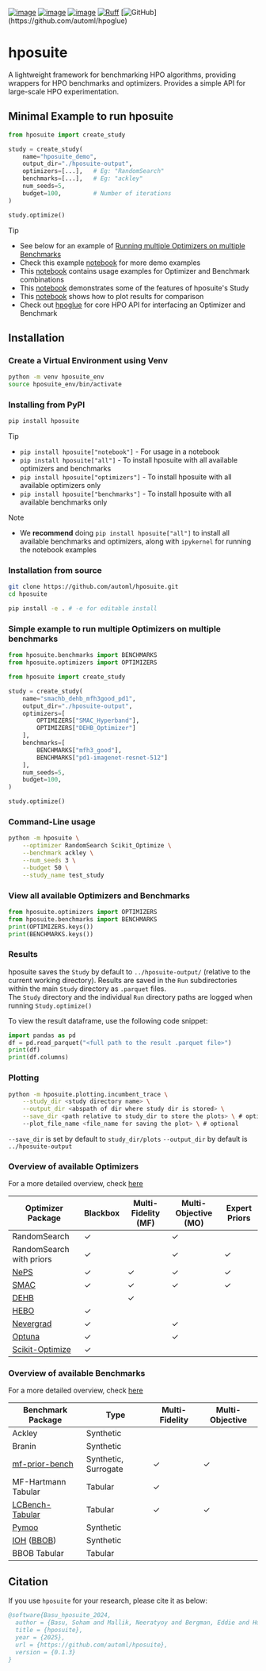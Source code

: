 [![image](https://img.shields.io/pypi/v/hposuite.svg)](https://pypi.python.org/pypi/hposuite)
[![image](https://img.shields.io/pypi/l/hposuite)](https://pypi.python.org/pypi/hposuite)
[![image](https://img.shields.io/pypi/pyversions/hposuite.svg)](https://pypi.python.org/pypi/hposuite)
[![Ruff](https://img.shields.io/endpoint?url=https://raw.githubusercontent.com/astral-sh/ruff/main/assets/badge/v2.json)](https://github.com/astral-sh/ruff)
[![GitHub](https://img.shields.io/badge/GitHub-hpoglue-rgb(50,50,200)?logo=github&logoColor=white)](https://github.com/automl/hpoglue)

# hposuite
A lightweight framework for benchmarking HPO algorithms, providing wrappers for HPO benchmarks and optimizers. Provides a simple API for large-scale HPO experimentation.

## Minimal Example to run hposuite

```python
from hposuite import create_study

study = create_study(
    name="hposuite_demo",
    output_dir="./hposuite-output",
    optimizers=[...],   # Eg: "RandomSearch"
    benchmarks=[...],   # Eg: "ackley"
    num_seeds=5,
    budget=100,         # Number of iterations
)

study.optimize()
```

> [!TIP]
> * See below for an example of [Running multiple Optimizers on multiple Benchmarks](#Simple-example-to-run-multiple-Optimizers-on-multiple-benchmarks)
> * Check this example [notebook](https://github.com/automl/hposuite/blob/main/examples/hposuite_demo.ipynb) for more demo examples
> * This [notebook](https://github.com/automl/hposuite/blob/main/examples/opt_bench_usage_examples.ipynb) contains usage examples for Optimizer and Benchmark combinations
> * This [notebook](https://github.com/automl/hposuite/blob/main/examples/study_usage_examples.ipynb) demonstrates some of the features of hposuite's Study
> * This [notebook](https://github.com/automl/hposuite/blob/main/examples/plots_and_comparisons.ipynb) shows how to plot results for comparison
> * Check out [hpoglue](https://github.com/automl/hpoglue) for core HPO API for interfacing an Optimizer and Benchmark

## Installation

### Create a Virtual Environment using Venv
```bash
python -m venv hposuite_env
source hposuite_env/bin/activate
```
### Installing from PyPI

```bash
pip install hposuite
```

> [!TIP]
> * `pip install hposuite["notebook"]` - For usage in a notebook
> * `pip install hposuite["all"]` - To install hposuite with all available optimizers and benchmarks
> * `pip install hposuite["optimizers"]` - To install hposuite with all available optimizers only
> * `pip install hposuite["benchmarks"]` - To install hposuite with all available benchmarks only


> [!NOTE]
> * We **recommend** doing `pip install hposuite["all"]` to install all available benchmarks and optimizers, along with `ipykernel` for running the notebook examples

### Installation from source

```bash
git clone https://github.com/automl/hposuite.git
cd hposuite

pip install -e . # -e for editable install
```


### Simple example to run multiple Optimizers on multiple benchmarks

```python
from hposuite.benchmarks import BENCHMARKS
from hposuite.optimizers import OPTIMIZERS

from hposuite import create_study

study = create_study(
    name="smachb_dehb_mfh3good_pd1",
    output_dir="./hposuite-output",
    optimizers=[
        OPTIMIZERS["SMAC_Hyperband"],
        OPTIMIZERS["DEHB_Optimizer"]
    ],
    benchmarks=[
        BENCHMARKS["mfh3_good"],
        BENCHMARKS["pd1-imagenet-resnet-512"]
    ],
    num_seeds=5,
    budget=100,
)

study.optimize()

```

### Command-Line usage

```bash
python -m hposuite \
    --optimizer RandomSearch Scikit_Optimize \
    --benchmark ackley \
    --num_seeds 3 \
    --budget 50 \
    --study_name test_study
```

### View all available Optimizers and Benchmarks


```python 
from hposuite.optimizers import OPTIMIZERS
from hposuite.benchmarks import BENCHMARKS
print(OPTIMIZERS.keys())
print(BENCHMARKS.keys())
```



### Results

hposuite saves the `Study` by default to `../hposuite-output/` (relative to the current working directory).
Results are saved in the `Run` subdirectories within the main `Study` directory as `.parquet` files. \
The `Study` directory and the individual `Run` directory paths are logged when running `Study.optimize()`

To view the result dataframe, use the following code snippet:
```python
import pandas as pd
df = pd.read_parquet("<full path to the result .parquet file>")
print(df)
print(df.columns)
```

### Plotting

```bash
python -m hposuite.plotting.incumbent_trace \
    --study_dir <study directory name> \
    --output_dir <abspath of dir where study dir is stored> \
    --save_dir <path relative to study_dir to store the plots> \ # optional
    --plot_file_name <file_name for saving the plot> \ # optional
```

`--save_dir` is set by default to `study_dir/plots`
`--output_dir` by default is `../hposuite-output`



### Overview of available Optimizers

For a more detailed overview, check [here](https://github.com/automl/hposuite/blob/main/hposuite/optimizers/README.md)

| Optimizer Package                                                     | Blackbox | Multi-Fidelity (MF) | Multi-Objective (MO) | Expert Priors |
|-----------------------------------------------------------------------|----------|---------------------|----------------------|---------------|
| RandomSearch                                                          | ✓        |                     | ✓                    |               |
| RandomSearch with priors                                              | ✓        |                     | ✓                    | ✓             |
| [NePS](https://github.com/automl/neps)                                | ✓        | ✓                   | ✓                    | ✓             |
| [SMAC](https://github.com/automl/SMAC3)                               | ✓        | ✓                   | ✓                    | ✓             |
| [DEHB](https://github.com/automl/DEHB)                                |          | ✓                   |                      |               |
| [HEBO](https://github.com/huawei-noah/HEBO)                           | ✓        |                     |                      |               |
| [Nevergrad](https://github.com/facebookresearch/nevergrad)            | ✓        |                     | ✓                    |               |
| [Optuna](https://github.com/optuna/optuna)                            | ✓        |                     | ✓                    |               |
| [Scikit-Optimize](https://github.com/scikit-optimize/scikit-optimize) | ✓        |                     |                      |               |






### Overview of available Benchmarks

For a more detailed overview, check [here](https://github.com/automl/hposuite/blob/main/hposuite/benchmarks/README.md)

| Benchmark Package                            | Type       | Multi-Fidelity | Multi-Objective |
|----------------------------------------------|------------|----------------|-----------------|
| Ackley                                       | Synthetic  |    |    |
| Branin                                       | Synthetic  |    |    |
| [mf-prior-bench](https://github.com/automl/mf-prior-bench)          | Synthetic, Surrogate  | ✓  |  ✓  |
| MF-Hartmann Tabular                          | Tabular    | ✓  |    | 
| [LCBench-Tabular](https://github.com/automl/LCBench)              | Tabular    | ✓  | ✓  |
| [Pymoo](https://pymoo.org/)                  | Synthetic  |    |    | 
| [IOH](https://iohprofiler.github.io/) ([BBOB](https://numbbo.github.io/coco/testsuites/bbob))                | Synthetic  |    |    |
| BBOB Tabular                                 | Tabular    |    |    |


## Citation

If you use `hposuite` for your research, please cite it as below:

```bibtex
@software{Basu_hposuite_2024,
  author = {Basu, Soham and Mallik, Neeratyoy and Bergman, Eddie and Hutter, Frank},
  title = {hposuite},
  year = {2025},
  url = {https://github.com/automl/hposuite},
  version = {0.1.3}
}
```
